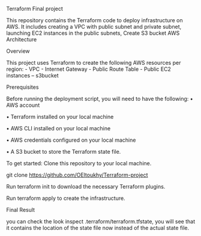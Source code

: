 Terraform Final project

This repository contains the Terraform code to deploy infrastructure on AWS. It includes creating a VPC with public subnet and private subnet, launching EC2 instances in the public subnets, Create S3 bucket 
AWS Architecture

Overview

This project uses Terraform to create the following AWS resources per region: - VPC - Internet Gateway - Public Route Table - Public EC2 instances – s3bucket


Prerequisites

Before running the deployment script, you will need to have the following:
•	AWS account

•	Terraform installed on your local machine

•	AWS CLI installed on your local machine

•	AWS credentials configured on your local machine

•	A S3 bucket to store the Terraform state file.



To get started:
Clone this repository to your local machine.

git clone https://github.com/OEltoukhy/Terraform-project

Run terraform init to download the necessary Terraform plugins.

Run terraform apply to create the infrastructure.



Final Result

you can check the look inspect .terraform/terraform.tfstate, you will see that it contains the location of the state file now instead of the actual state file.
